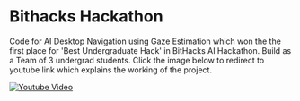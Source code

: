 # Bithacks Hackathon
Code for AI Desktop Navigation using Gaze Estimation which won the the first place for 'Best Undergraduate Hack' in BitHacks AI Hackathon.
Build as a Team of 3 undergrad students.
Click the image below to redirect to youtube link which explains the working of the project. 

[![Youtube Video](https://github.com/Sharan-Babu/Gaze-Estimation--BitHacks-Hackathon/blob/master/Capture.JPG)](https://www.youtube.com/watch?v=4To3rOaNp4Y&t=27s)
